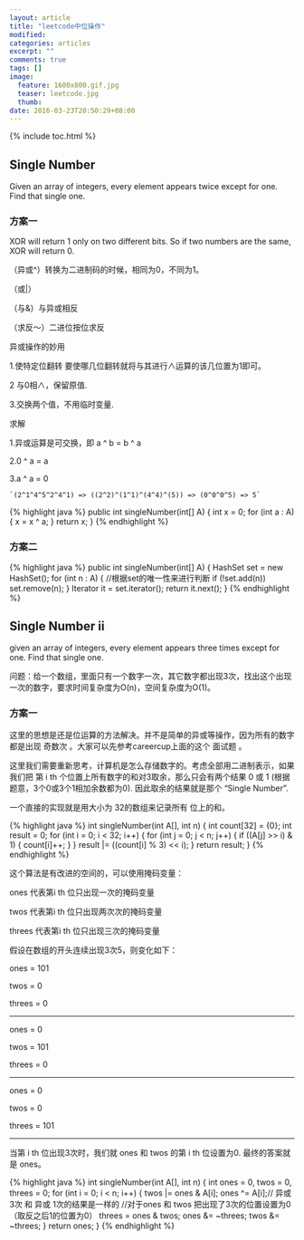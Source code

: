 ```yaml
---
layout: article
title: "leetcode中位操作"
modified:
categories: articles
excerpt: ""
comments: true
tags: []
image: 
  feature: 1600x800.gif.jpg
  teaser: leetcode.jpg
  thumb:
date: 2016-03-23T20:50:29+08:00
---
```


{% include toc.html %}

## Single Number

Given an array of integers, every element appears twice except for one. Find that single one.

### 方案一

XOR will return 1 only on two different bits. So if two numbers are the same, XOR will return 0. 

（异或^）转换为二进制码的时候，相同为0，不同为1。

（或|）

（与&）与异或相反

（求反～）二进位按位求反

异或操作的妙用

1.使特定位翻转 要使哪几位翻转就将与其进行∧运算的该几位置为1即可。

2 与0相∧，保留原值.

3.交换两个值，不用临时变量. 

求解

1.异或运算是可交换，即 a ^ b = b ^ a

2.0 ^ a = a

3.a ^ a = 0

    `(2^1^4^5^2^4^1) => ((2^2)^(1^1)^(4^4)^(5)) => (0^0^0^5) => 5`

{% highlight java %}
public int singleNumber(int[] A) {
	int x = 0;
	for (int a : A) {
		x = x ^ a;
	}
	return x;
}
{% endhighlight %}

### 方案二

{% highlight java %}
public int singleNumber(int[] A) {
	HashSet<Integer> set = new HashSet<Integer>();
	for (int n : A) {
		//根据set的唯一性来进行判断
		if (!set.add(n))
			set.remove(n);
	}
	Iterator<Integer> it = set.iterator();
	return it.next();
}
{% endhighlight %}

## Single Number ii

given an array of integers, every element appears  three  times except for one. Find that single one.

问题：给一个数组，里面只有一个数字一次，其它数字都出现3次，找出这个出现一次的数字，要求时间复杂度为O(n)，空间复杂度为O(1)。

### 方案一

这里的思想是还是位运算的方法解决。并不是简单的异或等操作，因为所有的数字都是出现 奇数次 。大家可以先参考careercup上面的这个 面试题 。

这里我们需要重新思考，计算机是怎么存储数字的。考虑全部用二进制表示，如果我们把 第 i th   个位置上所有数字的和对3取余，那么只会有两个结果 0 或 1 (根据题意，3个0或3个1相加余数都为0).  因此取余的结果就是那个 “Single Number”.

一个直接的实现就是用大小为 32的数组来记录所有 位上的和。

{% highlight java %}
int singleNumber(int A[], int n) {
  int count[32] = {0};
  int result = 0;
  for (int i = 0; i < 32; i++) {
    for (int j = 0; j < n; j++) {
      if ((A[j] >> i) & 1) {
        count[i]++;
      }
    }
    result |= ((count[i] % 3) << i);
  }
  return result;
}
{% endhighlight %}

这个算法是有改进的空间的，可以使用掩码变量：

ones    代表第i th 位只出现一次的掩码变量

twos   代表第i th 位只出现两次次的掩码变量

threes   代表第i th 位只出现三次的掩码变量

假设在数组的开头连续出现3次5，则变化如下：

ones = 101

twos = 0

threes = 0

--------------

ones = 0

twos = 101

threes = 0

--------------

ones = 0

twos = 0

threes = 101

--------------

当第 i th 位出现3次时，我们就 ones   和 twos   的第 i th 位设置为0. 最终的答案就是 ones。

{% highlight java %}
int singleNumber(int A[], int n) {
  int ones = 0, twos = 0, threes = 0;
  for (int i = 0; i < n; i++) {
    twos |= ones & A[i];
    ones ^= A[i];// 异或3次 和 异或 1次的结果是一样的
     //对于ones 和 twos 把出现了3次的位置设置为0 （取反之后1的位置为0）
    threes = ones & twos;
    ones &= ~threes;
    twos &= ~threes;
  }
  return ones;
}
{% endhighlight %}